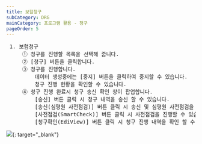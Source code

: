 ```yaml
---
title: 보험청구
subCategory: DRG
mainCategory: 프로그램 활용 - 청구
pageOrder: 5
---
```

<pre>
 <t2><bold>1. 보험청구</bold></t2>
     ① 청구를 진행할 목록을 선택해 줍니다.
     ② [청구] 버튼을 클릭합니다.
     ③ 청구를 진행합니다.
         데이터 생성중에는 [중지] 버튼을 클릭하여 중지할 수 있습니다.
         청구 진행 현황을 확인할 수 있습니다.
     ④ 청구 진행 완료시 청구 송신 확인 창이 팝업합니다.
         [송신] 버튼 클릭 시 청구 내역을 송신 할 수 있습니다.
         [송신(심평원 사전점검)] 버튼 클릭 시 송신 및 심평원 사전점검을 진행할 수 있습니다.
         [사전점검(SmartCheck)] 버튼 클릭 시 사전점검을 진행할 수 있습니다.
         [청구확인(EdiView)] 버튼 클릭 시 청구 진행 내역을 확인 할 수 있습니다.
</pre>

[![](/images/{{page.url}}_1.png)](/images/{{page.url}}_1.png){: target="_blank"}
